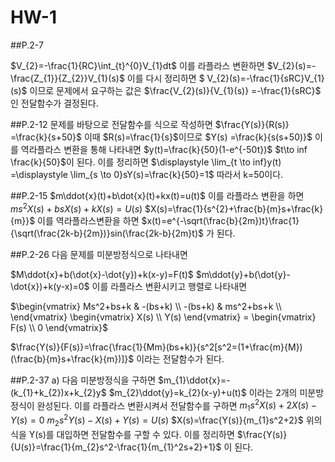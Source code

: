 # HW-1
##P.2-7

$V_{2}=-\frac{1}{RC}\int_{t}^{0}V_{1}dt$
이를 라플라스 변환하면
$V_{2}(s)=-\frac{Z_{1}}{Z_{2}}V_{1}(s)$
이를 다시 정리하면 
$ V_{2}(s)=-\frac{1}{sRC}V_{1}(s)$ 
이므로 문제에서 요구하는 값은 
$\frac{V_{2}(s)}{V_{1}(s)} =-\frac{1}{sRC}$
인 전달함수가 결정된다.

##P.2-12
문제를 바탕으로 전달함수를 식으로 작성하면 
$\frac{Y(s)}{R(s)} =\frac{k}{s+50}$
이때 $R(s)=\frac{1}{s}$이므로 
$Y(s) =\frac{k}{s(s+50)}$
이를 역라플라스 변환을 통해 나타내면 
$y(t)=\frac{k}{50}(1-e^{-50t})$
$t\to inf \frac{k}{50}$이 된다.
이를 정리하면
$\displaystyle \lim_{t \to inf}y(t) =\displaystyle \lim_{s \to 0}sY(s)=\frac{k}{50}=1$
따라서 k=50이다.

##P.2-15
$m\ddot{x}(t)+b\dot{x}(t)+kx(t)=u(t)$
이를 라플라스 변환을 하면
$ms^{2}X(s)+bsX(s)+kX(s)=U(s)$
$X(s)=\frac{1}{s^{2}+\frac{b}{m}s+\frac{k}{m}}$
이를 역라플라스변환을 하면
$x(t)=e^{-\sqrt(\frac{b}{2m})t}\frac{1}{\sqrt(\frac{2k-b}{2m})}sin(\frac{2k-b}{2m}t)$
가 된다.

##P.2-26
다음 문제를 미분방정식으로 나타내면

$M\ddot{x}+b(\dot{x}-\dot{y})+k(x-y)=F(t)$
$m\ddot{y}+b(\dot{y}-\dot{x})+k(y-x)=0$
이를 라플라스 변환시키고 행렬로 나타내면

$\begin{vmatrix}
Ms^2+bs+k & -(bs+k) \\
-(bs+k) & ms^2+bs+k \\
\end{vmatrix}
\begin{vmatrix}
X(s) \\ Y(s)
\end{vmatrix}
= \begin{vmatrix}
F(s) \\ 0
\end{vmatrix}$

$\frac{Y(s)}{F(s)}=\frac{\frac{1}{Mm}(bs+k)}{s^2[s^2=(1+\frac{m}{M})(\frac{b}{m}s+\frac{k}{m})]}$
이라는 전달함수가 된다.

##P.2-37
a) 다음 미분방정식을 구하면
$m_{1}\ddot{x}=-(k_{1}+k_{2})x+k_{2}y$
$m_{2}\ddot{y}=k_{2}(x-y)+u(t)$
이라는 2개의 미분방정식이 완성된다.
이를 라플라스 변환시켜서 전달함수를 구하면
$m_{1}s^2X(s)+2X(s)-Y(s)=0$
$m_{2}s^2Y(s)-X(s)+Y(s)=U(s)$
$X(s)=\frac{Y(s)}{m_{1}s^2+2}$
위의 식을 Y(s)를 대입하면 전달함수를 구할 수 있다. 이를 정리하면
$\frac{Y(s)}{U(s)}=\frac{1}{m_{2}s^2-\frac{1}{m_{1}^2s+2}+1}$
이 된다.
